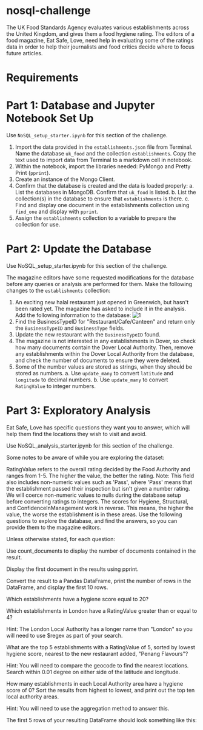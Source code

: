 # nosql-challenge
The UK Food Standards Agency evaluates various establishments across the United Kingdom, and gives them a food hygiene rating. The editors of a food magazine, Eat Safe, Love, need help in evaluating some of the ratings data in order to help their journalists and food critics decide where to focus future articles.

# Requirements

# Part 1: Database and Jupyter Notebook Set Up
Use `NoSQL_setup_starter.ipynb` for this section of the challenge.

1. Import the data provided in the `establishments.json` file from Terminal. Name the database `uk_food` and the collection `establishments`. Copy the text used to import data from Terminal to a markdown cell in notebook.
2. Within the notebook, import the libraries needed: PyMongo and Pretty Print (`pprint`).
3. Create an instance of the Mongo Client.
4. Confirm that the database is created and the data is loaded properly:
  a. List the databases in MongoDB. Confirm that `uk_food` is listed.
  b. List the collection(s) in the database to ensure that `establishments` is there.
  c. Find and display one document in the establishments collection using `find_one` and display with `pprint`.
5. Assign the `establishments` collection to a variable to prepare the collection for use.

# Part 2: Update the Database
Use NoSQL_setup_starter.ipynb for this section of the challenge.

The magazine editors have some requested modifications for the database before any queries or analysis are performed for them. Make the following changes to the `establishments` collection:
1. An exciting new halal restaurant just opened in Greenwich, but hasn't been rated yet. The magazine has asked to include it in the analysis. Add the following information to the database:
![1](https://github.com/Pooja14n/nosql-challenge/assets/144713762/8323cb9d-cad4-4a6f-b71a-4a741a807d44)
2. Find the BusinessTypeID for "Restaurant/Cafe/Canteen" and return only the `BusinessTypeID` and `BusinessType` fields.
3. Update the new restaurant with the `BusinessTypeID` found.
4. The magazine is not interested in any establishments in Dover, so check how many documents contain the Dover Local Authority. Then, remove any establishments within the Dover Local Authority from the database, and check the number of documents to ensure they were deleted.
5. Some of the number values are stored as strings, when they should be stored as numbers.
  a. Use `update_many` to convert `latitude` and `longitude` to decimal numbers.
  b. Use `update_many` to convert `RatingValue` to integer numbers.

# Part 3: Exploratory Analysis
Eat Safe, Love has specific questions they want you to answer, which will help them find the locations they wish to visit and avoid.

Use NoSQL_analysis_starter.ipynb for this section of the challenge.

Some notes to be aware of while you are exploring the dataset:

RatingValue refers to the overall rating decided by the Food Authority and ranges from 1-5. The higher the value, the better the rating.
Note: This field also includes non-numeric values such as 'Pass', where 'Pass' means that the establishment passed their inspection but isn't given a number rating. We will coerce non-numeric values to nulls during the database setup before converting ratings to integers.
The scores for Hygiene, Structural, and ConfidenceInManagement work in reverse. This means, the higher the value, the worse the establishment is in these areas.
Use the following questions to explore the database, and find the answers, so you can provide them to the magazine editors.

Unless otherwise stated, for each question:

Use count_documents to display the number of documents contained in the result.

Display the first document in the results using pprint.

Convert the result to a Pandas DataFrame, print the number of rows in the DataFrame, and display the first 10 rows.

Which establishments have a hygiene score equal to 20?

Which establishments in London have a RatingValue greater than or equal to 4?

Hint: The London Local Authority has a longer name than "London" so you will need to use $regex as part of your search.

What are the top 5 establishments with a RatingValue of 5, sorted by lowest hygiene score, nearest to the new restaurant added, "Penang Flavours"?

Hint: You will need to compare the geocode to find the nearest locations. Search within 0.01 degree on either side of the latitude and longitude.

How many establishments in each Local Authority area have a hygiene score of 0? Sort the results from highest to lowest, and print out the top ten local authority areas.

Hint: You will need to use the aggregation method to answer this.

The first 5 rows of your resulting DataFrame should look something like this:
